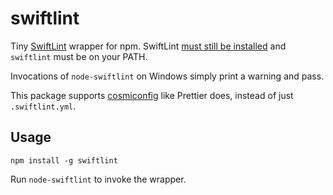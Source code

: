 # swiftlint

Tiny [SwiftLint](https://github.com/realm/SwiftLint) wrapper for npm. SwiftLint [must still be installed](https://github.com/realm/SwiftLint#installation) and `swiftlint` must be on your PATH.

Invocations of `node-swiftlint` on Windows simply print a warning and pass.

This package supports [cosmiconfig](https://github.com/davidtheclark/cosmiconfig) like Prettier does, instead of just `.swiftlint.yml`.

## Usage

```
npm install -g swiftlint
```

Run `node-swiftlint` to invoke the wrapper.
